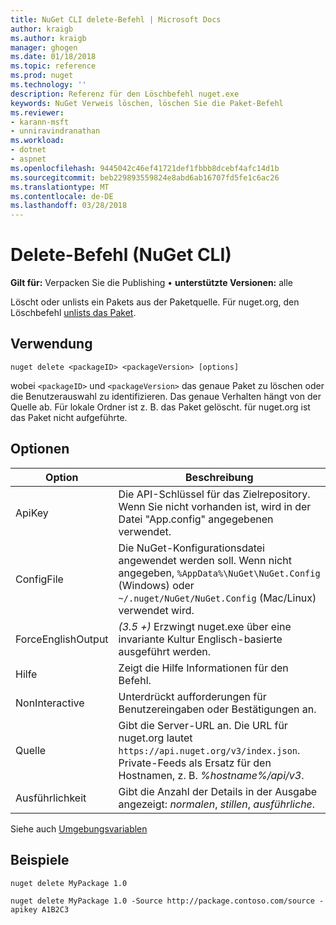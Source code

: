 ```yaml
---
title: NuGet CLI delete-Befehl | Microsoft Docs
author: kraigb
ms.author: kraigb
manager: ghogen
ms.date: 01/18/2018
ms.topic: reference
ms.prod: nuget
ms.technology: ''
description: Referenz für den Löschbefehl nuget.exe
keywords: NuGet Verweis löschen, löschen Sie die Paket-Befehl
ms.reviewer:
- karann-msft
- unniravindranathan
ms.workload:
- dotnet
- aspnet
ms.openlocfilehash: 9445042c46ef41721def1fbbb8dcebf4afc14d1b
ms.sourcegitcommit: beb229893559824e8abd6ab16707fd5fe1c6ac26
ms.translationtype: MT
ms.contentlocale: de-DE
ms.lasthandoff: 03/28/2018
---
```

# <a name="delete-command-nuget-cli"></a>Delete-Befehl (NuGet CLI)

**Gilt für:** Verpacken Sie die Publishing &bullet; **unterstützte Versionen:** alle

Löscht oder unlists ein Pakets aus der Paketquelle. Für nuget.org, den Löschbefehl [unlists das Paket](../policies/deleting-packages.md).

## <a name="usage"></a>Verwendung

```cli
nuget delete <packageID> <packageVersion> [options]
```

wobei `<packageID>` und `<packageVersion>` das genaue Paket zu löschen oder die Benutzerauswahl zu identifizieren. Das genaue Verhalten hängt von der Quelle ab. Für lokale Ordner ist z. B. das Paket gelöscht. für nuget.org ist das Paket nicht aufgeführte.

## <a name="options"></a>Optionen

| Option | Beschreibung |
| --- | --- |
| ApiKey | Die API-Schlüssel für das Zielrepository. Wenn Sie nicht vorhanden ist, wird in der Datei "App.config" angegebenen verwendet. |
| ConfigFile | Die NuGet-Konfigurationsdatei angewendet werden soll. Wenn nicht angegeben, `%AppData%\NuGet\NuGet.Config` (Windows) oder `~/.nuget/NuGet/NuGet.Config` (Mac/Linux) verwendet wird.|
| ForceEnglishOutput | *(3.5 +)*  Erzwingt nuget.exe über eine invariante Kultur Englisch-basierte ausgeführt werden. |
| Hilfe | Zeigt die Hilfe Informationen für den Befehl. |
| NonInteractive | Unterdrückt aufforderungen für Benutzereingaben oder Bestätigungen an. |
| Quelle | Gibt die Server-URL an. Die URL für nuget.org lautet `https://api.nuget.org/v3/index.json`. Private-Feeds als Ersatz für den Hostnamen, z. B. *%hostname%/api/v3*. |
| Ausführlichkeit | Gibt die Anzahl der Details in der Ausgabe angezeigt: *normalen*, *stillen*, *ausführliche*. |

Siehe auch [Umgebungsvariablen](cli-ref-environment-variables.md)

## <a name="examples"></a>Beispiele

```cli
nuget delete MyPackage 1.0

nuget delete MyPackage 1.0 -Source http://package.contoso.com/source -apikey A1B2C3
```
